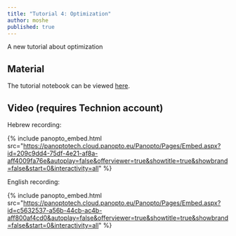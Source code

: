 ```yaml
---
title: "Tutorial 4: Optimization"
author: moshe
published: true
---
```


A new tutorial about optimization

## Material

The tutorial notebook can be viewed [here](https://nbviewer.org/github/vistalab-technion/cs236781-tutorials/blob/master/t04%20-%20optimization/tutorial5-Optimization.ipynb?flush_cache=true).

## Video (requires Technion account)

Hebrew recording:

{% include panopto_embed.html src="https://panoptotech.cloud.panopto.eu/Panopto/Pages/Embed.aspx?id=209c9dd4-75df-4e21-af8a-aff4009fa76e&autoplay=false&offerviewer=true&showtitle=true&showbrand=false&start=0&interactivity=all" %}


English recording: 

{% include panopto_embed.html src="https://panoptotech.cloud.panopto.eu/Panopto/Pages/Embed.aspx?id=c5632537-a56b-44cb-ac4b-aff800af4cd0&autoplay=false&offerviewer=true&showtitle=true&showbrand=false&start=0&interactivity=all" %}
